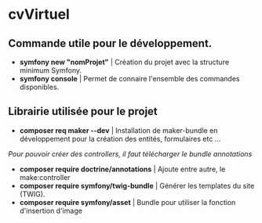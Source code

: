 # cvVirtuel

## Commande utile pour le développement.

- __symfony new "nomProjet"__ | Création du projet avec la structure minimum Symfony.
- __symfony console__ | Permet de connaire l'ensemble des commandes disponibles.

## Librairie utilisée pour le projet

- __composer req maker --dev__ | Installation de maker-bundle en développement pour la création des entités, formulaires etc ...

_Pour pouvoir créer des controllers, il faut télécharger le bundle annotations_

- __composer require doctrine/annotations__ | Ajoute entre autre, le make:controller
- __composer require symfony/twig-bundle__ | Générer les templates du site (TWIG).
- __composer require symfony/asset__ | Bundle pour utiliser la fonction d'insertion d'image